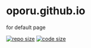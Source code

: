 # oporu.github.io
for default page

[![repo size](https://img.shields.io/github/repo-size/oporu/oporu.github.io)](../../)
[![code size](https://img.shields.io/github/languages/code-size/oporu/oporu.github.io)](../../)
